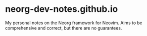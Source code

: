 # neorg-dev-notes.github.io
My personal notes on the Neorg framework for Neovim. Aims to be comprehensive and correct, but there are no guarantees.
